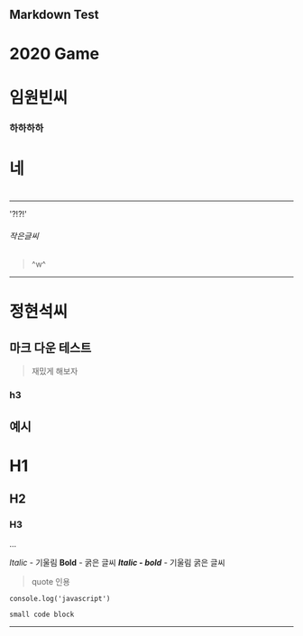 ## Markdown Test
# 2020 Game 

# 임원빈씨



### 하하하하
# 네
# 
---
'?!?!'

###### 작은글씨
>^w^


---

# 정현석씨
## 마크 다운 테스트
> 재밌게 해보자
### h3



## 예시
# H1
## H2
### H3
...


*Italic* - 기울림
**Bold** - 굵은 글씨
***Italic - bold*** - 기울림 굵은 글씨

> quote 인용
> 

```javascript=
console.log('javascript')
```

`small code block`

--- 
